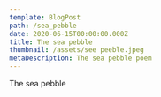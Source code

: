 ```yaml
---
template: BlogPost
path: /sea_pebble
date: 2020-06-15T00:00:00.000Z
title: The sea pebble
thumbnail: /assets/see peeble.jpeg
metaDescription: The sea pebble poem
---
```

The sea pebble
